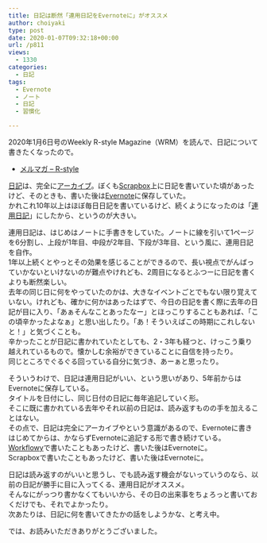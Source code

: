 ```yaml
---
title: 日記は断然「連用日記をEvernoteに」がオススメ
author: choiyaki
type: post
date: 2020-01-07T09:32:18+00:00
url: /p811
views:
  - 1330
categories:
  - 日記
tags:
  - Evernote
  - ノート
  - 日記
  - 習慣化

---
```

2020年1月6日号のWeekly R-style Magazine（WRM）を読んで、日記について書きたくなったので。

  * [メルマガ – R-style][1]

[日記][2]は、完全に[アーカイブ][3]。ぼくも[Scrapbox][4]上に日記を書いていた頃があったけど、そのときも、書いた後は[Evernote][5]に保存していた。  
かれこれ10年以上はほぼ毎日日記を書いているけど、続くようになったのは「[連用日記][6]」にしたから、というのが大きい。

連用日記は、はじめはノートに手書きをしていた。ノートに線を引いて1ページを6分割し、上段が1年目、中段が2年目、下段が3年目、という風に、連用日記を自作。  
1年以上続くとやっとその効果を感じることができるので、長い視点でがんばっていかないといけないのが難点やけれども、2周目になるとふつーに日記を書くよりも断然楽しい。  
去年の同じ日に何をやっていたのかは、大きなイベントごとでもない限り覚えていない。けれども、確かに何かはあったはずで、今日の日記を書く際に去年の日記が目に入り、「あぁそんなことあったなー」とほっこりすることもあれば、「この頃辛かったよなぁ」と思い出したり。「あ！そういえばこの時期にこれしないと！」と気づくことも。  
辛かったことが日記に書かれていたとしても、2・3年も経つと、けっこう乗り越えれているもので。懐かしむ余裕ができていることに自信を持ったり。  
同じところでぐるぐる回っている自分に気づき、あーぁと思ったり。

そういうわけで、日記は連用日記がいい、という思いがあり、5年前からはEvernoteに保存している。  
タイトルを日付にし、同じ日付の日記に毎年追記していく形。  
そこに既に書かれている去年やそれ以前の日記は、読み返すものの手を加えることはない。  
その点で、日記は完全にアーカイブやという意識があるので、Evernoteに書きはじめてからは、かならずEvernoteに追記する形で書き続けている。  
[Workflowy][7]で書いたこともあったけど、書いた後はEvernoteに。  
Scrapboxで書いたこともあったけど、書いた後はEvernoteに。

日記は読み返すのがいいと思うし、でも読み返す機会がないっていうのなら、以前の日記が勝手に目に入ってくる、連用日記がオススメ。  
そんなにがっつり書かなくてもいいから、その日の出来事をちょろっと書いておくだけでも、それでよかったり。  
次あたりは、日記に何を書いてきたかの話をしようかな、と考え中。

では、お読みいただきありがとうございました。

 [1]: https://rashita.net/blog/?page_id=4556
 [2]: https://scrapbox.io/choiyaki-hondana/%E6%97%A5%E8%A8%98
 [3]: https://scrapbox.io/choiyaki-hondana/%E3%82%A2%E3%83%BC%E3%82%AB%E3%82%A4%E3%83%96
 [4]: https://scrapbox.io/choiyaki-hondana/Scrapbox
 [5]: https://scrapbox.io/choiyaki-hondana/Evernote
 [6]: https://scrapbox.io/choiyaki-hondana/%E9%80%A3%E7%94%A8%E6%97%A5%E8%A8%98
 [7]: https://scrapbox.io/choiyaki-hondana/Workflowy